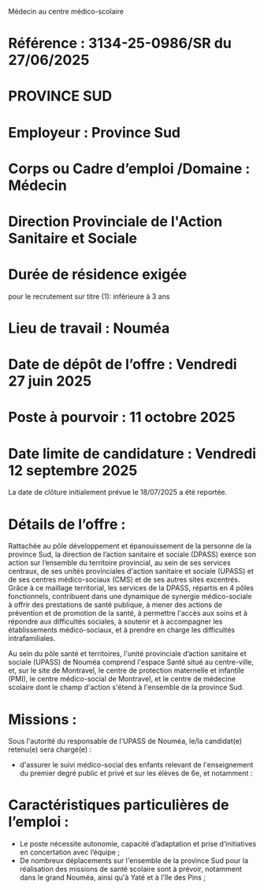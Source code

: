 
Médecin au centre médico-scolaire

# Référence : 3134-25-0986/SR du 27/06/2025

# PROVINCE SUD

# Employeur : Province Sud

# Corps ou Cadre d’emploi /Domaine : Médecin

# Direction Provinciale de l'Action Sanitaire et Sociale

# Durée de résidence exigée

pour le recrutement sur titre (1): inférieure à 3 ans

# Lieu de travail : Nouméa

# Date de dépôt de l’offre : Vendredi 27 juin 2025

# Poste à pourvoir : 11 octobre 2025

# Date limite de candidature : Vendredi 12 septembre 2025

La date de clôture initialement prévue le 18/07/2025 a été reportée.

# Détails de l’offre :

Rattachée au pôle développement et épanouissement de la personne de la province Sud, la direction de l’action sanitaire et sociale (DPASS) exerce son action sur l’ensemble du territoire provincial, au sein de ses services centraux, de ses unités provinciales d'action sanitaire et sociale (UPASS) et de ses centres médico-sociaux (CMS) et de ses autres sites excentrés. Grâce à ce maillage territorial, les services de la DPASS, répartis en 4 pôles fonctionnels, contribuent dans une dynamique de synergie médico-sociale à offrir des prestations de santé publique, à mener des actions de prévention et de promotion de la santé, à permettre l'accès aux soins et à répondre aux difficultés sociales, à soutenir et à accompagner les établissements médico-sociaux, et à prendre en charge les difficultés intrafamiliales.

Au sein du pôle santé et territoires, l'unité provinciale d’action sanitaire et sociale (UPASS) de Nouméa comprend l'espace Santé situé au centre-ville, et, sur le site de Montravel, le centre de protection maternelle et infantile (PMI), le centre médico-social de Montravel, et le centre de médecine scolaire dont le champ d'action s'étend à l'ensemble de la province Sud.

# Missions :

Sous l'autorité du responsable de l'UPASS de Nouméa, le/la candidat(e) retenu(e) sera chargé(e) :

- d'assurer le suivi médico-social des enfants relevant de l'enseignement du premier degré public et privé et sur les élèves de 6e, et notamment :

# Caractéristiques particulières de l’emploi :

- Le poste nécessite autonomie, capacité d’adaptation et prise d’initiatives en concertation avec l’équipe ;
- De nombreux déplacements sur l'ensemble de la province Sud pour la réalisation des missions de santé scolaire sont à prévoir, notamment dans le grand Nouméa, ainsi qu'à Yaté et à l'île des Pins ;



